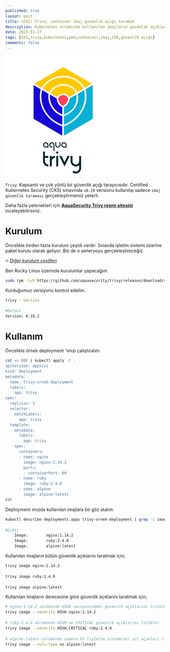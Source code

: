 ```yaml
---
published: true
layout: post
title: (CKS) Trivy, container imaj güvenlik açığı taramak
description: Kubernetes ortamında kullanılan imajların güvenlik açıklarını kontrol etmek
date: 2023-01-27
tags: [CKS,trivy,kubernetes,pod,container,imaj,CVE,güvenlik açığı]
comments: false
---
```


![](https://raw.githubusercontent.com/sercangezer/sercangezer.github.io/main/images/2023/trivy-ile-container-image-guvenlik-acigi-taramak-01.png)

`Trivy`: Kapsamlı ve çok yönlü bir güvenlik açığı tarayıcısıdır. Certified Kubernetes Security (CKS) sınavında `v0.19` versionu kullanılıp sadece `imaj güvenlik taraması` gerçekleştirmemiz yeterli.

Daha fazla yetenekleri için [**AquaSecurity Trivy resmi sitesini**](https://aquasecurity.github.io/trivy) inceleyebilirsiniz.

# Kurulum

Öncelikle birden fazla kurulum çeşidi vardır. Sınavda işletim sistemi üzerine paket kurulu olarak geliyor. Biz de o seneryoyu gerçekleştireceğiz.

🔥 [_Diğer kurulum çeşitleri_](https://aquasecurity.github.io/trivy/v0.19.2/getting-started/installation/)

Ben Rocky Linux üzerinde kurulumlar yapacağım.

```bash
sudo rpm -ivh https://github.com/aquasecurity/trivy/releases/download/v0.19.2/trivy_0.19.2_Linux-64bit.rpm
```

Kurduğumuz versiyonu kontrol edelim.
```bash
trivy --version

#Output
Version: 0.19.2
```

# Kullanım

Öncelikle örnek deployment 'ımızı çalıştıralım.

```bash
cat << EOF | kubectl apply -f -
apiVersion: apps/v1
kind: Deployment
metadata:
  name: trivy-ornek-deployment
  labels:
    app: trivy
spec:
  replicas: 1
  selector:
    matchLabels:
      app: trivy
  template:
    metadata:
      labels:
        app: trivy
    spec:
      containers:
      - name: nginx
        image: nginx:1.14.2
        ports:
        - containerPort: 80
      - name: ruby
        image: ruby:2.4.0
      - name: alpine
        image: alpine:latest
EOF
```

Deployment ımızda kullanılan imajlara bir göz atalım.

```bash
kubectl describe deployments.apps trivy-ornek-deployment | grep -i image:

#Çıktı
    Image:        nginx:1.14.2
    Image:        ruby:2.4.0
    Image:        alpine:latest
```

Kullanılan imajların bütün güvenlik açıklarını taratmak için;

```bash
trivy image nginx:1.14.2

trivy image ruby:2.4.0

trivy image alpine:latest
```

Kullanılan imajların derecesine göre  güvenlik açıklarını taratmak için;

```bash
# nginx:1.14.2 sürümünde HIGH seviyesindeki güvenlik açıklarını listeler
trivy image --severity HIGH nginx:1.14.2

# ruby:2.4.0 sürümünün HIGH ve CRITICAL güvenlik açıklarını listeler
trivy image --severity HIGH,CRITICAL ruby:2.4.0

# alpine:latest sürümünde sadece OS (işletim sistemine) ait açıkları listeler
trivy image --vuln-type os alpine:latest
```